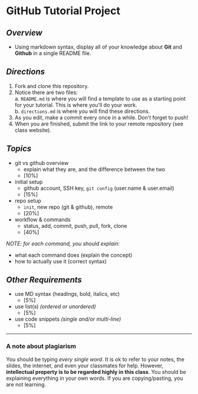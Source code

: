 # GitHub Tutorial Project

## _Overview_  

* Using markdown syntax, display all of your knowledge about **Git** and **Github** in a single README file.  

## _Directions_

1. Fork and clone this repository.
2. Notice there are two files:  
    a. `README.md` is where you will find a template to use as a starting point for your tutorial.  This is where you'll do your work.  
    b. `directions.md` is where you will find these directions.
3. As you edit, make a commit every once in a while.  Don't forget to push!  
4. When you are finished, submit the link to your remote repository (see class website).  

## _Topics_

* git vs github overview
  * explain what they are, and the difference between the two
  * [10%]
* initial setup
  * github account, SSH key, `git config` (user.name & user.email)
  * [15%]
* repo setup
  * `init`, new repo (git & github), remote
  * [20%]
* workflow & commands
  * status, add, commit, push, pull, fork, clone
  * [40%]  

_NOTE: for each command, you should explain:_

* what each command does (explain the concept)
* how to actually use it (correct syntax)

## _Other Requirements_

* use MD syntax (headings, bold, italics, etc)
  * [5%]
* use list(s) _(ordered or unordered)_
  * [5%]
* use code snippets _(single and/or multi-line)_
  * [5%]

---
### A note about plagiarism
You should be typing _every single word_.  It is ok to refer to your notes, the slides, the internet, and even your classmates for help.  However, **intellectual property is to be regarded highly in this class**.  You should be explaining everything in your own words.  If you are copying/pasting, you are not learning.
